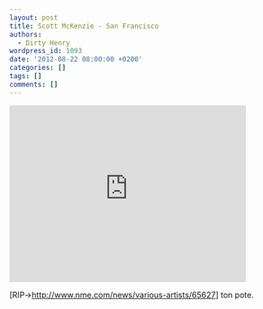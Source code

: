 ```yaml
---
layout: post
title: Scott McKenzie - San Francisco
authors:
  - Dirty Henry
wordpress_id: 1093
date: '2012-08-22 08:00:00 +0200'
categories: []
tags: []
comments: []
---
```

<iframe width="420" height="315" src="http://www.youtube.com/embed/SB2tYYYlwMc" frameborder="0" allowfullscreen></iframe>

[RIP->http://www.nme.com/news/various-artists/65627] ton pote.
